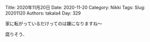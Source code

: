 ﻿Title: 2020年11月20日
Date: 2020-11-20
Category: Nikki
Tags: 
Slug: 20201120
Authors: takala4
Day: 329




家に転がっているだけってのは嫌になりますね～


腐りそう．